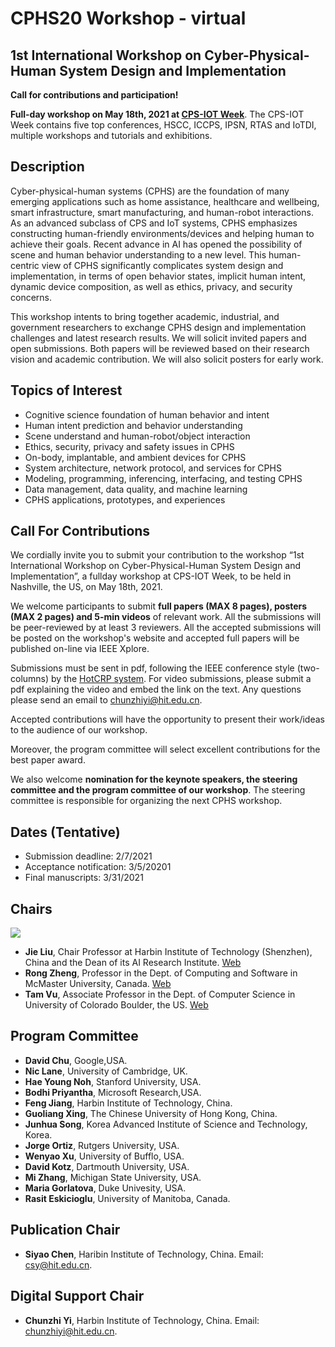 # CPHS20 Workshop - virtual

## 1st International Workshop on Cyber-Physical-Human System Design and Implementation


**Call for contributions and participation!**

**Full-day workshop on May 18th, 2021 at [CPS-IOT Week](https://cps-iot-week2021.isis.vanderbilt.edu/#:~:text=CPS-IoT%20Week%20is%20the%20premier%20event%20on%20Cyber-Physical,CPS%2C%20and%20reunites%20the%20leading%20researchers%20in%20)**. The CPS-IOT Week contains five top conferences, HSCC, ICCPS, IPSN, RTAS and IoTDI, multiple workshops and tutorials and exhibitions. 

## Description

Cyber-physical-human systems (CPHS) are the foundation of many emerging applications such as home assistance, healthcare and wellbeing, smart infrastructure, smart manufacturing, and human-robot interactions. As an advanced subclass of CPS and IoT systems, CPHS emphasizes constructing human-friendly environments/devices and helping human to achieve their goals. Recent advance in AI has opened the possibility of scene and human behavior understanding to a new level. This human-centric view of CPHS significantly complicates system design and implementation, in terms of open behavior states, implicit human intent, dynamic device composition, as well as ethics, privacy, and security concerns.

This workshop intents to bring together academic, industrial, and government researchers to exchange CPHS design and implementation challenges and latest research results. We will solicit invited papers and open submissions. Both papers will be reviewed based on their research vision and academic contribution. We will also solicit posters for early work. 


## Topics of Interest

- Cognitive science foundation of human behavior and intent
- Human intent prediction and behavior understanding
- Scene understand and human-robot/object interaction
- Ethics, security, privacy and safety issues in CPHS
- On-body, implantable, and ambient devices for CPHS
- System architecture, network protocol, and services for CPHS
- Modeling, programming, inferencing, interfacing, and testing CPHS
- Data management, data quality, and machine learning
- CPHS applications, prototypes, and experiences 


## Call For Contributions

We cordially invite you to submit your contribution to the workshop “1st International Workshop on Cyber-Physical-Human System Design and Implementation”, a fullday
workshop at CPS-IOT Week, to be held in Nashville, the US, on May 18th, 2021. 

We welcome participants to submit **full papers (MAX 8 pages), posters (MAX 2 pages) and 5-min videos** of relevant work. All the submissions will be  peer-reviewed by at least 3 reviewers. All the accepted submissions will be posted on the workshop's website and accepted full papers will be published on-line via IEEE Xplore. 

Submissions must be sent in pdf, following the IEEE conference style (two-columns) by the [HotCRP system](https://cphs20.hotcrp.com/). For video submissions, please submit a pdf explaining the video and embed the link on the text. Any questions please send an email to chunzhiyi@hit.edu.cn.

Accepted contributions will have the opportunity to present their work/ideas to the audience of our workshop. 

Moreover, the program committee will select excellent contributions for the best paper award. 

We also welcome **nomination for the keynote speakers, the steering committee and the program committee of our workshop**.  The steering committee is responsible for organizing the next CPHS workshop. 


## Dates (Tentative)

- Submission deadline: 2/7/2021
- Acceptance notification: 3/5/20201
- Final manuscripts: 3/31/2021


## Chairs
![ ](https://github.com/CPHS20/CPHS20.github.io/blob/main/images/Chairs.jpg)
- **Jie Liu**, Chair Professor at Harbin Institute of Technology (Shenzhen), China and the Dean of its AI Research Institute. [Web](https://scholar.google.com/citations?user=AJKK2ikAAAAJ&hl=zh-CN) 
- **Rong Zheng**, Professor in the Dept. of Computing and Software in McMaster University, Canada. [Web](http://www.cas.mcmaster.ca/~rzheng/)
- **Tam Vu**, Associate Professor in the Dept. of Computer Science  in University of Colorado Boulder, the US. [Web](https://www.colorado.edu/cs/tam-vu)


## Program Committee

- **David Chu**, Google,USA.
- **Nic Lane**, University of Cambridge, UK.
- **Hae Young Noh**, Stanford University, USA.
- **Bodhi Priyantha**, Microsoft Research,USA.
- **Feng Jiang**, Harbin Institute of Technology, China.
- **Guoliang Xing**, The Chinese University of Hong Kong, China.
- **Junhua Song**, Korea Advanced Institute of Science and Technology, Korea.
- **Jorge Ortiz**, Rutgers University, USA.
- **Wenyao Xu**, University of Bufflo, USA.
- **David Kotz**, Dartmouth University, USA.
- **Mi Zhang**, Michigan State University, USA.
- **Maria Gorlatova**, Duke Univesity, USA.
- **Rasit Eskicioglu**, University of Manitoba, Canada.


## Publication Chair
- **Siyao Chen**, Haribin Institute of Technology, China. Email: csy@hit.edu.cn.


## Digital Support Chair 
- **Chunzhi Yi**, Harbin Institute of Technology, China. Email: chunzhiyi@hit.edu.cn.









